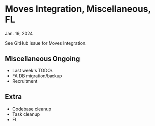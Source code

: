 <!-- slide -->
# Moves Integration, Miscellaneous, FL

Jan. 19, 2024

<!-- slide -->

See GitHub issue for Moves Integration.

<!-- slide -->
## Miscellaneous Ongoing

- Last week's TODOs
- FA DB migration/backup
- Recruitment

<!-- slide -->
## Extra

- Codebase cleanup
- Task cleanup
- FL
